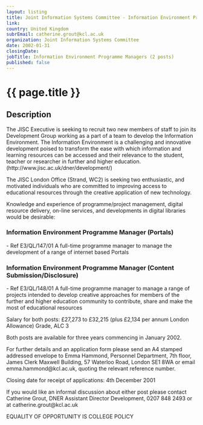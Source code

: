 ```yaml
---
layout: listing
title: Joint Information Systems Committee - Information Environment Programme Managers (2 posts)
link:
country: United Kingdom
subrEmail: catherine.grout@kcl.ac.uk
organization: Joint Information Systems Committee 
date: 2002-01-31
closingDate: 
jobTitle: Information Environment Programme Managers (2 posts)
published: false
---
```



# {{ page.title }}

## Description


<p>The JISC Executive is seeking to recruit two new members of staff to join its Development Group working as a part of a team to develop the Information Environment. The Information Environment is a challenging and innovative development poised to transform the ease with which information and learning resources can be accessed and their relevance to the student, teacher or researcher in further and higher education. (http://www.jisc.ac.uk/dner/development/)</p>

<p>The JISC London Office (Strand, WC2) is seeking two enthusiastic, and motivated individuals who are committed to improving access to educational resources through the creative application of new technology.</p>

<p>Knowledge and experience of programme/project management, digital resource delivery, on-line services, and developments in digital libraries would be desirable:</p>

<h3>Information Environment Programme Manager (Portals)</h3>

<p>- Ref E3/QL/147/01 A full-time programme manager to manage the development of a range of internet based Portals</p>

<h3>Information Environment Programme Manager (Content Submission/Disclosure)</h3>

<p>- Ref E3/QL/148/01 A full-time programme manager to manage a range of projects intended to develop creative approaches for members of the further and higher education community to contribute, share and make the most of educational resources</p>

<p>Salary for both posts: £27,273 to £32,215  (plus £2,134 per annum London Allowance) Grade, ALC 3</p>

<p>Both posts are available for three years commencing in January 2002.</p>

<p>For further details and an application form please send an A4 stamped addressed envelope to Emma Hammond, Personnel Department, 7th floor, James Clerk Maxwell Building, 57 Waterloo Road, London SE1 8WA or email emma.hammond@kcl.ac.uk, quoting the relevant reference number.</p>

<p>Closing date for receipt of applications: 4th December 2001</p>

<p>If you would like an informal discussion about either post  please contact Catherine Grout, DNER Assistant Director  Development, 0207 848 2493 or at catherine.grout@kcl.ac.uk</p>

<p>EQUALITY OF OPPORTUNITY IS COLLEGE POLICY</p>

